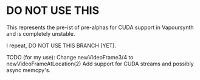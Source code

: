 DO NOT USE THIS
===============

This represents the pre-ist of pre-alphas for CUDA support in Vapoursynth and is completely unstable.

I repeat, DO NOT USE THIS BRANCH (YET).

TODO (for my use):
   Change newVideoFrame3/4 to newVideoFrameAtLocation(2)
   Add support for CUDA streams and possibly async memcpy's.

